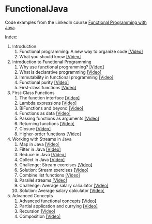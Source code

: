 # FunctionalJava

Code examples from the LinkedIn
course [Functional Programming with Java](https://www.linkedin.com/learning/functional-programming-with-java).

Index:

1. Introduction
    1. Functional programming: A new way to organize code [[Video]](https://www.linkedin.com/learning/functional-programming-with-java/functional-programming-a-new-way-to-organize-code?autoplay=true&resume=false)
    2. What you should know [[Video]](https://www.linkedin.com/learning/functional-programming-with-java/what-you-should-know?autoplay=true&resume=false)
2. Introduction to Functional Programming
    1. Why use functional programming? [[Video]](https://www.linkedin.com/learning/functional-programming-with-java/why-use-functional-programming?autoplay=true&resume=false)
    2. What is declarative programming [[Video]](https://www.linkedin.com/learning/functional-programming-with-java/what-is-declarative-programming?autoplay=true&resume=false)
    3. Immutability in functional programming [[Video]](https://www.linkedin.com/learning/functional-programming-with-java/immutability-in-functional-programming?autoplay=true&resume=false)
    4. Functional purity [[Video]](https://www.linkedin.com/learning/functional-programming-with-java/functional-purity?autoplay=true&resume=false)
    5. First-class functions [[Video]](https://www.linkedin.com/learning/functional-programming-with-java/first-class-functions?autoplay=true&resume=false)
3. First-Class Functions
    1. The function interface [[Video]](https://www.linkedin.com/learning/functional-programming-with-java/the-function-interface?autoplay=true&resume=false)
    2. Lambda expressions [[Video]](https://www.linkedin.com/learning/functional-programming-with-java/lambda-expressions?autoplay=true&resume=false)
    3. BiFunctions and beyond [[Video]](https://www.linkedin.com/learning/functional-programming-with-java/bifunctions-and-beyond?autoplay=true&resume=false)
    4. Functions as data [[Video]](https://www.linkedin.com/learning/functional-programming-with-java/functions-as-data?autoplay=true&resume=false)
    5. Passing functions as arguments [[Video]](https://www.linkedin.com/learning/functional-programming-with-java/passing-functions-as-arguments?autoplay=true&resume=false)
    6. Returning functions [[Video]](https://www.linkedin.com/learning/functional-programming-with-java/returning-functions?autoplay=true&resume=false)
    7. Closure [[Video]](https://www.linkedin.com/learning/functional-programming-with-java/closure?autoplay=true&resume=false)
    8. Higher-order functions [[Video]](https://www.linkedin.com/learning/functional-programming-with-java/higher-order-functions?autoplay=true&resume=false)
4. Working with Streams in Java
    1. Map in Java [[Video]](https://www.linkedin.com/learning/functional-programming-with-java/map-in-java?autoplay=true&resume=false)
    2. Filter in Java [[Video]](https://www.linkedin.com/learning/functional-programming-with-java/filter-in-java?autoplay=true&resume=false)
    3. Reduce in Java [[Video]](https://www.linkedin.com/learning/functional-programming-with-java/reduce-in-java?autoplay=true&resume=false)
    4. Collect in Java [[Video]](https://www.linkedin.com/learning/functional-programming-with-java/collect-in-java?autoplay=true&resume=false)
    5. Challenge: Stream exercises [[Video]](https://www.linkedin.com/learning/functional-programming-with-java/challenge-stream-exercises?autoplay=true&resume=false)
    6. Solution: Stream exercises [[Video]](https://www.linkedin.com/learning/functional-programming-with-java/solution-stream-exercises?autoplay=true&resume=false)
    7. Combine list functions [[Video]](https://www.linkedin.com/learning/functional-programming-with-java/combine-list-functions?autoplay=true&resume=false)
    8. Parallel streams [[Video]](https://www.linkedin.com/learning/functional-programming-with-java/parallel-streams?autoplay=true&resume=false)
    9. Challenge: Average salary calculator [[Video]](https://www.linkedin.com/learning/functional-programming-with-java/challenge-average-salary-calculator?autoplay=true&resume=false)
    10. Solution: Average salary calculator [[Video]](https://www.linkedin.com/learning/functional-programming-with-java/solution-average-salary-calculator?autoplay=true&resume=false)
5. Advanced Concepts
    1. Advanced functional concepts [[Video]](https://www.linkedin.com/learning/functional-programming-with-java/advanced-functional-concepts?autoplay=true&resume=false)
    2. Partial application and currying [[Video]](https://www.linkedin.com/learning/functional-programming-with-java/partial-application-and-currying?autoplay=true&resume=false)
    3. Recursion [[Video]](https://www.linkedin.com/learning/functional-programming-with-java/recursion?autoplay=true&resume=false)
    4. Composition [[Video]](https://www.linkedin.com/learning/functional-programming-with-java/composition?autoplay=true&resume=false)
 
